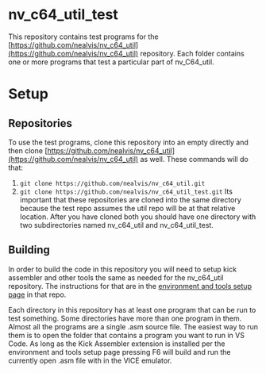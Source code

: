 # nv_c64_util_test
This repository contains test programs for the [https://github.com/nealvis/nv_c64_util](https://github.com/nealvis/nv_c64_util) repository.  Each folder contains one or more programs that test a particular part of nv_C64_util.

# Setup
## Repositories
To use the test programs, clone this repository into an empty directly and then clone [https://github.com/nealvis/nv_c64_util](https://github.com/nealvis/nv_c64_util) as well.  These commands will do that:
1. `git clone https://github.com/nealvis/nv_c64_util.git`
2. `git clone https://github.com/nealvis/nv_c64_util_test.git`
Its important that these repositories are cloned into the same directory because the test repo assumes the util repo will be at that relative location. After you have cloned both you should have one directory with two subdirectories named nv_c64_util and nv_c64_util_test.

## Building
In order to build the code in this repository you will need to setup kick assembler and other tools the same as needed for the nv_c64_util repository.  The instructions for that are in the [environment and tools setup page](https://github.com/nealvis/nv_c64_util/blob/master/env_setup.md) in that repo.

Each directory in this repository has at least one program that can be run to test something.  Some directories have more than one program in them.  Almost all the programs are a single .asm source file.  The easiest way to run them is to open the folder that contains a program you want to run in VS Code.  As long as the Kick Assembler extension is installed per the environment and tools setup page pressing F6 will build and run the currently open .asm file with in the VICE emulator.

















